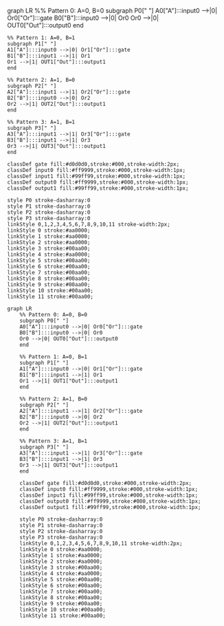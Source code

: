 graph LR
    %% Pattern 0: A=0, B=0
    subgraph P0[" "]
    A0["A"]:::input0 -->|0| Or0["Or"]:::gate
    B0["B"]:::input0 -->|0| Or0
    Or0 -->|0| OUT0["Out"]:::output0
    end
    
    %% Pattern 1: A=0, B=1
    subgraph P1[" "]
    A1["A"]:::input0 -->|0| Or1["Or"]:::gate
    B1["B"]:::input1 -->|1| Or1
    Or1 -->|1| OUT1["Out"]:::output1
    end
    
    %% Pattern 2: A=1, B=0
    subgraph P2[" "]
    A2["A"]:::input1 -->|1| Or2["Or"]:::gate
    B2["B"]:::input0 -->|0| Or2
    Or2 -->|1| OUT2["Out"]:::output1
    end
    
    %% Pattern 3: A=1, B=1
    subgraph P3[" "]
    A3["A"]:::input1 -->|1| Or3["Or"]:::gate
    B3["B"]:::input1 -->|1| Or3
    Or3 -->|1| OUT3["Out"]:::output1
    end

    classDef gate fill:#d0d0d0,stroke:#000,stroke-width:2px;
    classDef input0 fill:#ff9999,stroke:#000,stroke-width:1px;
    classDef input1 fill:#99ff99,stroke:#000,stroke-width:1px;
    classDef output0 fill:#ff9999,stroke:#000,stroke-width:1px;
    classDef output1 fill:#99ff99,stroke:#000,stroke-width:1px;

    style P0 stroke-dasharray:0
    style P1 stroke-dasharray:0
    style P2 stroke-dasharray:0
    style P3 stroke-dasharray:0
    linkStyle 0,1,2,3,4,5,6,7,8,9,10,11 stroke-width:2px;
    linkStyle 0 stroke:#aa0000;
    linkStyle 1 stroke:#aa0000;
    linkStyle 2 stroke:#aa0000;
    linkStyle 3 stroke:#00aa00;
    linkStyle 4 stroke:#aa0000;
    linkStyle 5 stroke:#00aa00;
    linkStyle 6 stroke:#00aa00;
    linkStyle 7 stroke:#00aa00;
    linkStyle 8 stroke:#00aa00;
    linkStyle 9 stroke:#00aa00;
    linkStyle 10 stroke:#00aa00;
    linkStyle 11 stroke:#00aa00;
```mermaid
graph LR
    %% Pattern 0: A=0, B=0
    subgraph P0[" "]
    A0["A"]:::input0 -->|0| Or0["Or"]:::gate
    B0["B"]:::input0 -->|0| Or0
    Or0 -->|0| OUT0["Out"]:::output0
    end
    
    %% Pattern 1: A=0, B=1
    subgraph P1[" "]
    A1["A"]:::input0 -->|0| Or1["Or"]:::gate
    B1["B"]:::input1 -->|1| Or1
    Or1 -->|1| OUT1["Out"]:::output1
    end
    
    %% Pattern 2: A=1, B=0
    subgraph P2[" "]
    A2["A"]:::input1 -->|1| Or2["Or"]:::gate
    B2["B"]:::input0 -->|0| Or2
    Or2 -->|1| OUT2["Out"]:::output1
    end
    
    %% Pattern 3: A=1, B=1
    subgraph P3[" "]
    A3["A"]:::input1 -->|1| Or3["Or"]:::gate
    B3["B"]:::input1 -->|1| Or3
    Or3 -->|1| OUT3["Out"]:::output1
    end

    classDef gate fill:#d0d0d0,stroke:#000,stroke-width:2px;
    classDef input0 fill:#ff9999,stroke:#000,stroke-width:1px;
    classDef input1 fill:#99ff99,stroke:#000,stroke-width:1px;
    classDef output0 fill:#ff9999,stroke:#000,stroke-width:1px;
    classDef output1 fill:#99ff99,stroke:#000,stroke-width:1px;

    style P0 stroke-dasharray:0
    style P1 stroke-dasharray:0
    style P2 stroke-dasharray:0
    style P3 stroke-dasharray:0
    linkStyle 0,1,2,3,4,5,6,7,8,9,10,11 stroke-width:2px;
    linkStyle 0 stroke:#aa0000;
    linkStyle 1 stroke:#aa0000;
    linkStyle 2 stroke:#aa0000;
    linkStyle 3 stroke:#00aa00;
    linkStyle 4 stroke:#aa0000;
    linkStyle 5 stroke:#00aa00;
    linkStyle 6 stroke:#00aa00;
    linkStyle 7 stroke:#00aa00;
    linkStyle 8 stroke:#00aa00;
    linkStyle 9 stroke:#00aa00;
    linkStyle 10 stroke:#00aa00;
    linkStyle 11 stroke:#00aa00;
```